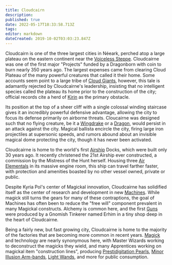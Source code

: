 ```yaml
---
title: Cloudcairn
description: 
published: true
date: 2022-05-17T18:33:58.713Z
tags: 
editor: markdown
dateCreated: 2019-10-02T03:03:23.847Z
---
```


Cloudcairn is one of the three largest cities in Néeark, perched atop a large plateau on the eastern continent near the [Voiceless Steppe](/locations/voiceless-steppe). Cloudcairne was one of the first major "Projects" funded by a Dragonborn with coin to burn nearly 350 years ago. The largest expenses came from clearing Cloud Plateau of the many powerful creatures that called it their home. Some accounts seem point to a large tribe of [Cloud Giants](/creatures/cloud-giant), however, this tale is adamantly rejected by Cloudcairne's leadership, insisting that no intelligent species called the plateau its home prior to the construction of the city; official records cite a herd of [Kirin](/creatures/kirin) as the primary obstacle.

Its position at the top of a sheer cliff with a single colossal winding staircase gives it an incredibly powerful defensive advantage, allowing the city to focus its defense primarily on airborne threats. Cloucairne was designed such that no flying creature, be it a [Wingdrake](/creatures/wingdrake) or a [Dragon](/creatures/dragon), would persist in an attack against the city. Magical ballista encircle the city, firing large iron projectiles at supersonic speeds, and rumors abound about an invisible magical dome protecting the city, though it has never been activated.

Cloudcairne is home to the world's first [Airship](/artifacts/airship) Docks, which were built only 30 years ago. It recently christened the 21st Airship ever constructed, a commission by the Mistress of the Hunt herself. Housing three [Air Elementals](/creatures/air-elemental) in its massive engine room, this ship can travel farther faster, with protection and amenities boasted by no other vessel owned, private or public.

Despite Kyria Pol's center of Magickal innovation, Cloudcairne has solidified itself as the center of research and development in new [Machines](/artifacts/machines). While magick still turns the gears for many of these contraptions, the goal of Machines has often been to reduce the "free will" component prevalent in many Magickal constructs. Alchemy is common here, and the first [Guns](/artifacts/weapons/firearm) were produced by a Gnomish Tinkerer named Erhim in a tiny shop deep in the heart of Cloudcairne.

Being a fairly new, but fast growing city, Cloudcairne is home to the majority of the factories that are becoming more common in recent years. [Magick](/abilities/magick) and technology are nearly synonymous here, with Master Wizards working to deconstruct the magicks they wield, and many Apprentices working on magickal item "construction lines", producing [Prestidigitation Pearls](/artifacts/prestidigitation-pearl), [Minor Illusion Arm-bands](/artifacts/illusion-arm-band), [Light Wands](/artifacts/light-wand), and more for public consumption.